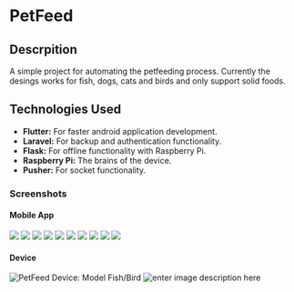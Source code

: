 # PetFeed

## Descrpition
A simple project for automating the petfeeding process. Currently the desings works for fish, dogs, cats and birds and only support solid foods.

## Technologies Used
- **Flutter:** For faster android application development.
- **Laravel:** For backup and authentication functionality.
- **Flask:** For offline functionality with Raspberry Pi.
- **Raspberry Pi:** The brains of the device.
- **Pusher:** For socket functionality.

### Screenshots
#### Mobile App
![](https://lh3.googleusercontent.com/zYeLD3y7T3oU6Kpn3YdCa5tjGKcn13fVKYnSYLJqFP8WkN1HvfMLLisXJ48QZDiGPnwvhnjJ0qkemS809NmjyFs8d8szO8qz_1gHsJPV2yCDSOn4_1hpYO4Bx9Xqc0VWpTi7TaJMCUG1hY8C9wEOteZHfSPcvoWey_MlLnRcK5C1jrapcBG5BJ1os8-pHKtFJSiDqKfqDmaYajnUJV8CuMuppbWzZNfX4q0E9RqWoc739nPLE5yxThmISUrWLsxFdMSC3xIziYHl7a5GamFdBRy3tRTygg_FaHTRTAijsTqXPKI6WidGo7DoiU1nOskTimgMeLhWME7Fu3u6sP3QpEcasjVDrhdf7hee1zIYZ77lPLF0N9W0HqEM4VhDnGKLiATeS0b9ifqQoKqqklbUH42AqaSutgc9cw5I0wjuYNKO27x-W8lhHA61eWVIkyZmpEQsVkbA5hP3nmeUplqMvA1eoOGlvgrIfygXhO6LCpqFaq76LGPf_VE8ipaMwXPzCNZXsoT3YGBqTWstTo7_jJA-gzOlpKRdkoQLSl8pU2KQxujGjR7fYNJ9q0ZbSiUBCxmaxcAHqNJ2WYpqCxdEFChtSGAmPQBr6MgJJGghNGnhj_PQYytkc_sLlMo1TWKRMfwRz7oNNPdSJ4g0Lv_t6wXOH8gYtLv6=w317-h669-no)
![](https://lh3.googleusercontent.com/55ibMPVl-hhj6uLfmc5MrfvTwbFqgiyjO6m5A2ZS1r5cTK04mXwo9RMwbulfBAUbuqpXkeS4iakMmxJ1BAgELWFG6zyPlswqEwnaCS1u1Z29BGeFZWMSCigFESjWz_4vcSzaFK6lWAIajIRVppQElw1S9n7cXWoGWCS31zY2KYcBIHJqiJEMP04QzbZ71K8plf-ldGj0aRlQBsOXzsIL5W_ANDMErkkjDVMxwZQkeOCewZLQByQ3nEPePwiPj64Kk4f6vv6z96DlIo5iJ2PBZESttoY344q85OspHY7VbxVPjnZQ1V-7voTjo9-TEIjC3doMJ3ycSTnsk-FbHxVpnVSTI1LnybKXW7NeeCJqEPYm_XM7BHdAFTtseIz3vJYRhhtBKOqLgSSSxan9IEzhSDJBjxcMGTWFblQiGPP36VHku6D6A0dvwNeGCFKDnlo97l7TqscFSKTZZi3RlUZOyPqQmhxegQhWelbAKAhnGol7O-dXwZRZcUpvnANTtRstq6rg0zwhI2E2t48EQO3Zmaz0DJ-CbZKGlAnqCj_XFNRwDl3aiXwPM5QiW7lmJ5nbf3JJNeB_mYbBrfQ5dlQ7y39b3s3Aci_CTxlhjUqpKa_-lxaBCq79nlNLsfqq5ozDK2dj9xBEd-d4hgEK3cj4cuFkUh4bz7TM=w317-h669-no)
![](https://lh3.googleusercontent.com/ZsgOOMb63Ehw_L8i0lptovRo5dp6iZH44AuQe5NrZKpIYVpTaCmkLOBhQ7zK0n2ZSuJ9NniIfRYVZJ1lci8q8lFQSvDHOrYOYvNdBO2guvVMnh4_ViIG5e4BAGQlqXC1ymmPtv4rSFsPpKLc1VZ0QqKisqBiRlCvvno0mL_y1PNAWjxeDKyqeW4hMd_OjMzvjyIdgcLIvIiiD9Bue_pcP-JWkCHLCClKRUx14e_GW1SANzaXg4i3Uv8FH0KyCGqJ2dM6JNRM4YzDnHaNy_Iy7KExJ9ZrYr7rxIuQkXBh0AlLInYbqe_90TLeMHB0NRr4GDMg4qBC3sC1w4rzJJKp616WGDPXYW9aF1MXSFuPcPvnZ6aazWp1ML_2wvjaAU-7Ha-XMj5MBKD2zWVG3lcThQ4yXCO48RyBIy25GP4kpIF8JHRKKvU_hdrqlVvgHpyjvR6SRyqaozY464QGpIF39Y6T8DFgpgp985RogtNumvgq7D9PQRh30p01_CpXNFeWEqkhLYn_VMB_6hnEevxCOpQiVGSw4K7dYZh3pdXrjEWFq2gIrXQnQnqW5JAC0Vy2ug0YJgJf76M0tT1ddhVZln4xEUNiI58TxCkEYk0AyrLXJ8xPrc4cc9e5PQD3yUGO699zC3sOBelV3vCnHELcXmyu7hK5W2Ak=w317-h669-no)
![](https://lh3.googleusercontent.com/brW2bfiohCDAzvuHCfRQTK_ILDci-7ZNUM3DYr5FO4_7LNJpYkcUjqzmC1lRAdfY41j2rQwjNZRrWF2vP3fzjFM_uUDLOSCU2cycQO589XuTOiYmDywLV0dqxy_9DGLNoTtuwTm-W46OpDCtEmD2bD41pULybsfvf88wMSHo-7lp7p2M9z4T8Unpm6aln_14rh9bZ7eSOq5p3TGB-Uh-VYRzY7hdBNKBW_wCqaIkL--93fLpRXN0riN6xyvTwIHIfmBcIaBNmmvHc790nTc8GLPBBZJxD1d_7LYSpHTZmIh8U2aoGrYlDfSs6u-XK-2Hl23OsMo1ZovaQ_seb6Pwn9C7FidL-pW1GmQtC1-_x5SeXu6BU4f8Qm8xx-Lme7puSFpVTmeq-RuFm1lm-wC-5cn3rpiYwV7Uj6IQRzOFuZrPPt3jWbLzVxKT4DY2aZ8AsqPnr8bT3iP0pd2oDZ_oCtz0ZKDS-PHjoBdcRTzkh6izao-MJVsATwgGEQ59BgH4U0D8OAqTKM0dAuFrq03bKXFX5bajrM3WEopWTKF3nElN7XBXbrO8ir7v0Z214A20SuGhkeQie8RMen3kPeWGu4ue-HaKnFAmo14hSEJil3olUF0C_HCen0KCxW5HnGjUQ8dmrkYF8P_VxXiAG_86eJGdJMUBMuI9=w317-h669-no)
![](https://lh3.googleusercontent.com/sT-9dYqF1EfDRDTLV6nIkxiIpholhFkxaD-rRVKDKlsLSXguDmAf8BPxb15R7Rh2gjXd-hDzc_bOKhR-dUtdaYGe7URxR4pCN3gzpARx0obNW7HPKPIj3ch5jbuN6_E0FAHwzqdLMknYmpMSQnxBFFOyMTZtiZ6jLqs1QvGzheNnpD4ATePUH6HNfX3uniGeZtA7MAWz5-LGKQN7RBZGIvrviU6Y9DwVCa7VhvPx64zP0oPHiQ3G9HjHz3a2lEGKEynRGzbkMo7dy0-sdg3xDehjVzOJz9a-6qIjD7nYTwE-us_BEexjXokIULqDAjbbQVDK3XIWzlnGomF6prN7ybdZy5V2gnvnvwy0wKS391n9SIJSZwU9_mOjCx02snL1MqtAHVfSNqlYtLli9pK1OaX4f5G-8AgzJfDJ_Q35y9fgSpN-BYUV8QIjYv54UsdxUIam1-OJNhK9FTxAvlmF_m4POPd8y5hDPteVq4XxcMl-WII55M2LPbpGFn9vN1fjUjTdnuLgRd7ULu1lU-KCTxcsoR6npXOPWlxk-foldHVi21Q38acwshNcAAZ-2GuiyMGIflzdJ69Uhy169qB_iHQ53P5Md-l8BvY5cPmiCpixDwjo-8odT-q296GAN0o5DJV5gt0xW3czakJJ1jMaKrCVSTdjYk6o=w317-h669-no)
![](https://lh3.googleusercontent.com/2JsseFhYBzLiIfffNWoYtOkNWHrajh5F1T_TzoKlrgrGFZsgMjCJV68LNpKoDyUHoYGtrUOBkV0mwf7IRX6WeDVK5eD9LPy3ZdIaPTp6PBQw6u7CSrtYMTKiDOtt5JCVM_CLTO_162gwt2MF3SRid13ZIWNLqDaLBwB5eTWdn_n7sXDj2puA2nicAQl0iOBQ5bmfiu81qDuDWZs_2EmxJdD19VQH_SA8ihUtdBYPUkCKGslilCSBWLnkNcMS9dvMgzGRCCktVGT2m1W27pfiI5fkDckbBlBOvoLEJXDU0ziKi-_EwEWrBELuP6SkWpzCJIyQozMbwCBq-QqwczqHHU0Fkh3kQOS9G5uYSt7o_cx-03fzmQjr2jBGORgRWvgBkyn1o_KSR7lZ_eUJC3TZKXfe6yBySNbguHWQRpd4JM3M2w5eZqxhhxpO-bOhJa0RiAjFyl8kKxs-6MuTlpdZy8skeRcNkCovRbeabBuz-kF7h4eRGlDsEDfSJrQhWA0v3pIS-uS_SIltgcz2wd6tITjOKzGBZVqdTe8YAMs9WixeGEIqcdBM78Hs2Ead60oqucaUseDr6yXIDoWYTmkUIatlwJlrUgx9zNEtSY3-YGCPvwnq8WF_srkMphz3HNCm0OZWwzkQCZskyzvHwomXCJzFNoeZPFz3=w317-h669-no)
![](https://lh3.googleusercontent.com/kn8f3FAi4ETXk0YCT6QnKl3d8QOasQr01zrkL_wkePb8oAwfpGH06ZLELdjKuj8QsJW73F0hXqGf7kWLP6S2ME0O5Wot4LQsaoUaxYfMZWxh2Se4Qyq2kURNs9njv48Lmym9CnV_F2dmbhhL1Lt1bdxfvjupZ2HYYQ-66G-ljZJAZQrC91OK_U985URceXdsQJ2mSWLdKPd4cti-9F08U4GlSrGK9lRbXYlhRhdt4i3_VioOkTfTvXQba-68aqPsdNdo0OcTNDbZ_Q6IcMW1OHz6WBNzGXjs2kvvofw1jvCTI46h6ox0rtIq8UCUig1CTpYqF6wvcW1I8RLYkCoOszav8n1P4Z-VDnupYcPJgbKYwV2SPOK0TMwfrcX8aKM40J1N63De9SejC3OP3rkIQ-WRTpIp0YnpqQ7Mh3aYjjWn4mPdNrbs2r2G4P0JZJnwCmFH293qqbbhZ1ITUed2LDG3P0TtSPAvh73DFFoODyOa9SwzaNbq9KRWc0DwOUaizY0gZtkhETKi_qBN7Dc_LwamF1huzQnurm62-ra6H_a0OVGecNxb62EUYa3b6jctiA_ND7rv7ljX3_OfMryrj7CQV7FxHNqhsDMXmHMAZ4v-cfQVgY0_zcsScYqXANPmU-A2be2GjeL9XvpAvuMn21aTY7XV13PT=w317-h669-no)
![](https://lh3.googleusercontent.com/yzyjufqp2_ArrDw7oA4LmqorvztMQJ3M8JNfjo01rigHdFeQZ9lgeBKVGSJb9iTrekIoa78x4xfmQ-p5cbBATlF_yiVGJwXqQaTdPCK__3qmDUVVjl0Ai_74nHriYfT3xpiy2sG_WERtRBNtCKHOlF7lvj9ZUr8RVwBwM86Mdf-OUmRplVKNB1V-f5r6ps84kSMdbqYg8ic-iv2bJf1isCmfnmg56llDd0Ij8pDDeKd20aSxcCtdzZbS5aePR-5kcsdAHWRqHqpqRqUMpxbEi6-GCJmxWF3oAxEolMKQsx6E8z5JvGWbg47-U-yk1aWdp5MZhVXHV150Pom_ZQQ3Mo96NkcZNpx09RQjS8Bu6HQRaNZ7K78Z2unch4ubus_mXoCQeGO3NEjjh44lmxlhyh9yKr8NxLIA14fzueKWIK6YM7IL4iWe6n6dL97EKXsFnL-v4OshhaCqs5wqXAh-Zr3Wt6VJbWAuKB7P2Id0sAAPrnIgoXstWgp_ZhLAHTN1pLCLcz_Cr0v834K3sVUHHJjpG-8XPtLcaYPcoHsHOTxw6AohzvkdT3T92Q2MVKDEVgpsFntGVwLjFglE5nFGvaemlKvbIDr2JEkgrpeTcMLai2Ij8kP34UzmgFtgl5656hdN9Lj0u66bUF5bQndf7zipZ-4ujYyc=w317-h669-no)
![](https://lh3.googleusercontent.com/ONYcgrJnP5kRzry4E4hZV7MFSf7yoS8mA7Uf4e6XzXbULE9fn9oI6I200B8IZagr4YQkGGZsHWNweToieJQYfPju1T29vb1EXbrigj8CxCi6ISCg7z37yQCdoPL13WIe2SOWRWEa7ss6ZcQYKAapEAlIQVA-KbxeECyloRkDvB8F6-8zu38s_J4xnC1fPrP1GnO7_9-aKlNO7EXjWTs3jp1FzgAgbgTFoBBlicTzEoc-Bj7Arqen3KCzTP1ZrNWRmbWW1wwbMwZkUGik1PhpSsznwn1qVzgoR5TE-AqFGb1im1GuLf6A_H3zMeh05ZHtYfwlZ-f_0LrY1Qm-xM3nSrFk-uYGjyQA2mmJo0EU_2sEVoJG1AbZaG-lY2YwJRhNalISFVnsMQYH_wHaPRisb-JswB4zxLQvhI9KfnIT1_ntcY_np4l9Y7XJ3cnbNiqA3p1t_s85JVXIO9hawS-STJIShsOniDMNyDR97LDcD56oeiT4aq8Pe04dAFI8fhBE4cZ8OpYTMtzdCGEyRHJ8KjXtE8ancLZcv9qkCQpFge_ykA20wpZNzs2ytHuaSoE_LIlMYGVQkAMiYXA_QTfyGv24nbgr6iOKjUq0_61gcQUc7-_cFe5cPlUJLGJov1UI9iJACjrxabSdoKQsnTTiLqRVG7Uwf-CA=w317-h669-no)
![](https://lh3.googleusercontent.com/hWRJEl3srlcPVKtIGsKOKNLsk0h8zLGi8JxN0O6Nvry6PqmwABJyuaXBVH5gI1601r6ormqZDN_ktwDEicGnEIHmqqjVBUtRs4KJ2NAOsTT8o8pgvq5AY3PbPWOE6awssyHMjthCvaMaU0l257w2hCzbQhUQElhcd6SPzqltLSwPe9KV3VysXa_zUoopINg5GzOQMizbLueWZvFRYNbCgRPO7FHBmi8ZZAHHdHliLugEib1mcjGpItWNEq7RbpaOGph7v88hgBMYRMi4cGCLASiqnRht21q10eAyZ-JL5jGzizB-GryNeKcQbWOlOex_QLrzshw-CVwDaeS2EBm_fgVmMZ9MHEZy2lrZqoKfdEQIpkuEcLzUQlNQb8ZszgJc64tDAD_EUgsctW31zpFvWEnfqrsUO71eLSqlL2_5XeGCbP2pXW2LF_lRlto2nNMCZc3-dntXO2Klw93RCvSZfSMhlgo6VhdHEzkkr42wdpERj-hBnc6vDAqQ6_3h_4Ivp1Zfds8xoCjvcV61iAkWvJ_oulP620GqOzRPlIVfkvD0VejFd60-i3EhJVd2rIObUiyD4z6zW6Kb9kmU-4I0opbbP90QSYS8EUi04-1R1BX7cXiCpKOX1AtkBYoqGn-hf-d_1nLZ00DtYLTWAJHOd0WkZCcVHnLV=w317-h669-no)
#### Device
![PetFeed Device: Model Fish/Bird](https://lh3.googleusercontent.com/RFQKfT4uanI9xtmW3jb7uHTtdY6M3tDSplxFpsZLuM2Gcyh-RK-CcxphQl5tbSmWbe_ELejUt7b5Cg "PetFeed Device: Model Fish/Bird")
![enter image description here](https://lh3.googleusercontent.com/TuUl624Tnkicxv1mD_dDfU1gKaqtr8UNi8SUNQzUvvlT1dJS_njpmW_O7dq0qecaZHxkbG5U_Zzp6g "PetFeed Device: Model Dog/Cat")
